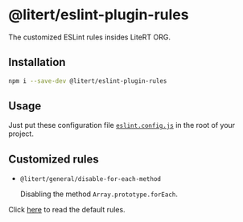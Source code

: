 # @litert/eslint-plugin-rules

The customized ESLint rules insides LiteRT ORG.

## Installation

```sh
npm i --save-dev @litert/eslint-plugin-rules
```

## Usage

Just put these configuration file [`eslint.config.js`](./example-eslint.config.js) in the root of your project.

## Customized rules

- `@litert/general/disable-for-each-method`

    Disabling the method `Array.prototype.forEach`.

Click [here](./lib/configs/typescript.js) to read the default rules.
